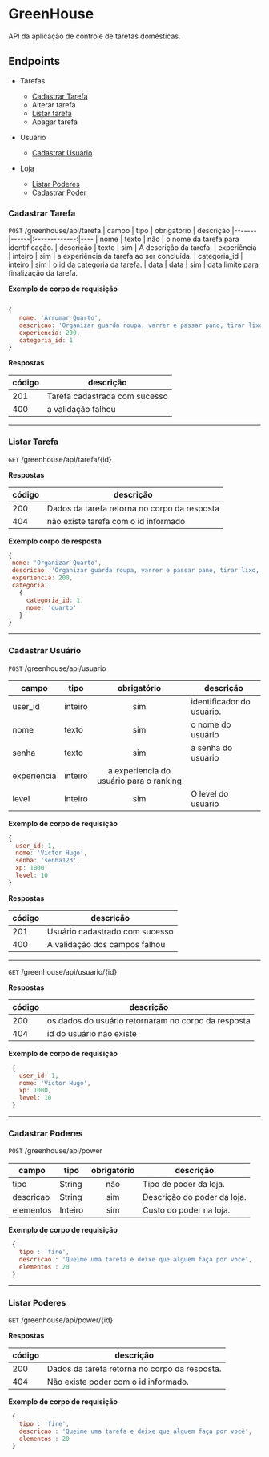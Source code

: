 # GreenHouse

API da aplicação de controle de tarefas domésticas.

## Endpoints

- Tarefas
  - [Cadastrar Tarefa](#cadastrar-tarefa)
  - Alterar tarefa
  - [Listar tarefa](#listar-tarefa)
  - Apagar tarefa
  
- Usuário
  - [Cadastrar Usuário](#cadastrar-usuário)
  
- Loja
  - [Listar Poderes](#Listar-Poderes)
  - [Cadastrar Poder]()
  
  
### Cadastrar Tarefa
`POST` /greenhouse/api/tarefa
| campo | tipo | obrigatório | descrição
|-------|------|:-------------:|----
| nome | texto | não | o nome da tarefa para identificação.
| descrição | texto | sim | A descrição da tarefa.
| experiência | inteiro | sim | a experiência da tarefa ao ser concluída.
| categoria_id | inteiro | sim | o id da categoria da tarefa.
| data | data | sim | data limite para finalização da tarefa.


 **Exemplo de corpo de requisição**
 
 ```js
 
 {
    nome: 'Arrumar Quarto',
    descricao: 'Organizar guarda roupa, varrer e passar pano, tirar lixo, etc',
    experiencia: 200,
    categoria_id: 1
 }
 ```
 
 **Respostas**
 
| código | descrição
|-|-
|201| Tarefa cadastrada com sucesso
|400| a validação falhou
 
 ---
 
 ### Listar Tarefa
 `GET` /greenhouse/api/tarefa/{id}
 
 **Respostas**
 
 | código | descrição
 |-|-
 |200| Dados da tarefa retorna no corpo da resposta
 |404| não existe tarefa com o id informado
 
 **Exemplo corpo de resposta**
 ```js
 {
  nome: 'Organizar Quarto',
  descricao: 'Organizar guarda roupa, varrer e passar pano, tirar lixo, etc',
  experiencia: 200,
  categoria:
    {
      categoria_id: 1,
      nome: 'quarto'
    }
 }
 ```
 
 ---
 
 ### Cadastrar Usuário
 `POST` /greenhouse/api/usuario
 
 | campo | tipo | obrigatório | descrição
 |-------|------|:-------------:|----
 | user_id | inteiro | sim | identificador do usuário.
 | nome | texto | sim | o nome do usuário
 | senha | texto | sim | a senha do usuário
 | experiencia | inteiro | a experiencia do usuário para o ranking
 | level | inteiro | sim | O level do usuário
 
  **Exemplo de corpo de requisição**
  
  ```js
  {
    user_id: 1,
    nome: 'Victor Hugo',
    senha: 'senha123',
    xp: 1000,
    level: 10
  }
  ```
  
  **Respostas**
  
  | código | descrição
  |-|-
  |201| Usuário cadastrado com sucesso
  |400| A validação dos campos falhou
  
  ---
  
  `GET` /greenhouse/api/usuario/{id}
  
  **Respostas**
  
| código | descrição
|-|-
|200| os dados do usuário retornaram no corpo da resposta
|404| id do usuário não existe
  
 **Exemplo de corpo de requisição**
  
 ```js
  {
    user_id: 1,
    nome: 'Victor Hugo',
    xp: 1000,
    level: 10
  }
  ```
  
  ---
  
  ### Cadastrar Poderes
  
  `POST` /greenhouse/api/power
  
 | campo | tipo | obrigatório | descrição
 |-------|------|:-------------:|----
 | tipo | String |não | Tipo de poder da loja.
 | descricao | String | sim | Descrição do poder da loja.
 | elementos | Inteiro | sim |Custo do poder na loja.
 
 **Exemplo de corpo de requisição**
 
 ```js
  {
    tipo : 'fire',
    descricao : 'Queime uma tarefa e deixe que alguem faça por você',
    elementos : 20  
  }
  ```
  
  ---
  
 ### Listar Poderes

`GET` /greenhouse/api/power/{id}

**Respostas**
 
 | código | descrição
 |-|-
 |200| Dados da tarefa retorna no corpo da resposta.
 |404| Não existe poder com o id informado.
 
 **Exemplo de corpo de requisição**
 
 ```js
  {
    tipo : 'fire',
    descricao : 'Queime uma tarefa e deixe que alguem faça por você',
    elementos : 20  
  }
  ```
